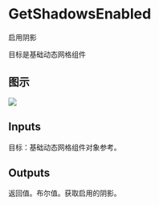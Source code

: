 # GetShadowsEnabled

启用阴影

目标是基础动态网格组件

## 图示

![]($-20221218-18460670.png)

## Inputs

目标：基础动态网格组件对象参考。

## Outputs

返回值。布尔值。获取启用的阴影。